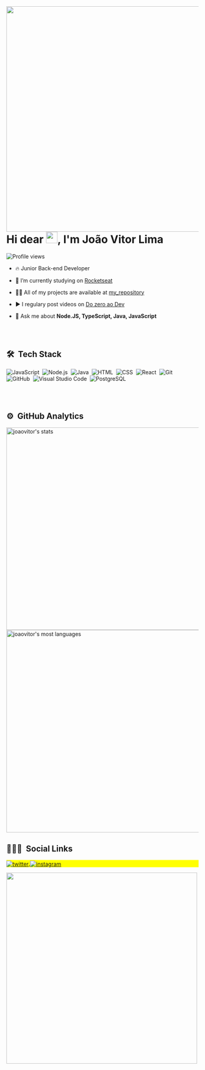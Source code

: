<img align="right" height="590em" src="https://raw.githubusercontent.com/gist/jvolima/7d629e0aab32914bd096833298f1e871/raw/5be74fbb714401ec58365044175b55865f6cb2e0/githubcard.svg"/>
<h1 align="left">Hi dear <img src="https://raw.githubusercontent.com/kaueMarques/kaueMarques/master/hi.gif" width="30px">, I'm João Vitor Lima</h1>
<p align="left"> <img src="https://komarev.com/ghpvc/?username=jvolima&color=yellow" alt="Profile views" /> </p>

- 🔥 Junior Back-end Developer

- 🔭 I’m currently studying on [Rocketseat](https://github.com/Rocketseat)

- 👨‍💻 All of my projects are available at [my_repository](https://github.com/jvolima?tab=repositories)

- ▶️ I regulary post videos on [Do zero ao Dev](https://www.youtube.com/channel/UC9zaxB-gZdJf3DqveVMXfJQ)

- 💬 Ask me about **Node.JS, TypeScript, Java, JavaScript**

<br><br>

## 🛠 &nbsp;Tech Stack

![JavaScript](https://img.shields.io/badge/-JavaScript-05122A?style=flat&logo=javascript)&nbsp;
![Node.js](https://img.shields.io/badge/-Node.js-05122A?style=flat&logo=node.js)&nbsp;
![Java](https://img.shields.io/badge/-Java-05122A?style=flat&logo=java)&nbsp;
![HTML](https://img.shields.io/badge/-HTML-05122A?style=flat&logo=HTML5)&nbsp;
![CSS](https://img.shields.io/badge/-CSS-05122A?style=flat&logo=CSS3&logoColor=1572B6)&nbsp;
![React](https://img.shields.io/badge/-React-05122A?style=flat&logo=react)&nbsp;
![Git](https://img.shields.io/badge/-Git-05122A?style=flat&logo=git)&nbsp;
![GitHub](https://img.shields.io/badge/-GitHub-05122A?style=flat&logo=github)&nbsp;
![Visual Studio Code](https://img.shields.io/badge/-Visual%20Studio%20Code-05122A?style=flat&logo=visual-studio-code&logoColor=007ACC)&nbsp;
![PostgreSQL](https://img.shields.io/badge/-PostgreSQL-05122A?style=flat&logo=postgresql)&nbsp;

<br><br>

## ⚙️ &nbsp;GitHub Analytics

<p align="left">
<img width="530em" src="https://github-readme-stats.vercel.app/api?username=jvolima&show_icons=true&theme=vision-friendly-dark" alt="joaovitor's stats"/>
<img width="530em" src="https://github-readme-stats.vercel.app/api/top-langs/?username=jvolima&layout=compact&theme=vision-friendly-dark" alt="joaovitor's most languages"/>
</p>

## 👨🏽‍🦲 &nbsp;Social Links

<p align="left" style="background:yellow">
<a href="https://twitter.com/Jvolima" target="_blank">
  <img align="center" src="https://img.shields.io/badge/-Jvolima1-05122A?style=flat&logo=twitter" alt="twitter"/>  
</a>
<a href="https://instagram.com/jvolima1" target="_blank">
 <img align="center" src="https://img.shields.io/badge/-jvolima1-05122A?style=flat&logo=instagram" alt="instagram"/>
</a>
</p>

<img width="500em" src="https://github-readme-twitter-gazf.vercel.app/api?id=Jvolima1&layout=wide&show_reply=off&show_retweet=off" />
